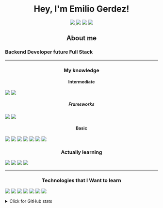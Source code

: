 <h1 align="center">Hey, I'm Emilio Gerdez!</h1>
<p align="center">
  <a href="https://www.linkedin.com/in/emilio-gerdez-85304a206/"><img src= "https://img.shields.io/badge/LinkedIn-0077B5?style=for-the-badge&logo=linkedin&logoColor=white"/> </a>
  <a href="https://twitter.com/GerdezEmilio">
  <img src="https://img.shields.io/badge/Twitter-1DA1F2?style=for-the-badge&logo=twitter&logoColor=white"/></a>
  <a href="https://www.codewars.com/users/EmilioGerdez">
  <img src="https://img.shields.io/badge/Codewars-B1361E?style=for-the-badge&logo=Codewars&logoColor=white"/></a> 
  <a href="emiliojgerdezd@gmail.com"><img src="https://img.shields.io/badge/Gmail-D14836?style=for-the-badge&logo=gmail&logoColor=white"/></a>

</p>

<h2 align="center">About me</h2>

<h3>Backend Developer future Full Stack</h3>

<ul>
</ul>


<hr />

<h3 align="center">My knowledge</h3>
<h4 align="center">Intermediate</h4>
<p>
<a href="https://github.com/topics/python"><img src="https://img.shields.io/badge/Python-3776AB?style=for-the-badge&logo=python&logoColor=white"/></a>
<a href="https://github.com/topics/go"><img src="https://img.shields.io/badge/Go-00ADD8?style=for-the-badge&logo=go&logoColor=white"/></a>

</p>
<h5 align="center">Frameworks</h5>
<p>
 <a href="https://github.com/django/django"> <img src="https://img.shields.io/badge/Django-092E20?style=for-the-badge&logo=django&logoColor=white"/></a>
  <a href="https://github.com/gin-gonic/gin"><img src="https://img.shields.io/badge/-gin%20gonic-brightgreen"/></a>
    
</p>
<h4 align="center">Basic</h4>
<p>
<a href="https://github.com/topics/dart"><img src="https://img.shields.io/badge/Dart-0175C2?style=for-the-badge&logo=dart&logoColor=white"/></a>
<a href="https://github.com/flutter/flutter"><img src="https://img.shields.io/badge/Flutter-02569B?style=for-the-badge&logo=flutter&logoColor=white"/></a>
<a href="https://github.com/topics/postgresql"><img src="https://img.shields.io/badge/PostgreSQL-316192?style=for-the-badge&logo=postgresql&logoColor=white"/></a>
<a href="https://github.com/topics/mongodb"><img src="https://img.shields.io/badge/MongoDB-4EA94B?style=for-the-badge&logo=mongodb&logoColor=white"/></a>
<a href="https://github.com/sqlite/sqlite"><img src="https://img.shields.io/badge/SQLite-07405E?style=for-the-badge&logo=sqlite&logoColor=white"/></a>
<a href="https://github.com/topics/javascript"><img src="https://img.shields.io/badge/JavaScript-323330?style=for-the-badge&logo=javascript&logoColor=F7DF1E"/></a>
<a href="https://github.com/topics/html5"><img src="https://img.shields.io/badge/HTML5-E34F26?style=for-the-badge&logo=html5&logoColor=white"/></a>

</p>

<h3 align="center">Actually learning</h3>
<p>
<a href="https://github.com/go-gorm/gorm"><img src="https://img.shields.io/badge/-GORM-brightgreen"/></a>
<a href="https://github.com/spf13/cobra"><img src="https://img.shields.io/badge/-COBRA-brightgreen"/></a>
<a href="https://github.com/99designs/gqlgen"><img src="https://img.shields.io/badge/-GRAPHQL-brightgreen"/></a>
<a href="https://github.com/grpc/grpc-go"><img src="https://img.shields.io/badge/-GRPC-brightgreen"/></a>
    
</p>
<hr />

<h3 align="center">Technologies that I Want to learn</h3>

<p>
  <a href="https://github.com/topics/docker"><img src="https://img.shields.io/badge/Docker-2CA5E0?style=for-the-badge&logo=docker&logoColor=white"/></a>
  <a href="https://github.com/topics/react"><img src="https://img.shields.io/badge/React-20232A?style=for-the-badge&logo=react&logoColor=61DAFB" /></a>
  <a href="https://github.com/topics/heroku"><img src="https://img.shields.io/badge/Heroku-430098?style=for-the-badge&logo=heroku&logoColor=whitek" /></a>
  <a href="https://github.com/topics/aws"><img src="https://img.shields.io/badge/Amazon_AWS-232F3E?style=for-the-badge&logo=amazon-aws&logoColor=white"/></a>
  <a href="https://github.com/topics/actions"><img src="https://img.shields.io/badge/GitHub_Actions-2088FF?style=for-the-badge&logo=github-actions&logoColor=white"/></a>
  <a href="https://github.com/stretchr/testify"><img src="https://img.shields.io/badge/-testify-brightgreen"/></a>
  <a href="https://github.com/golang/mock"><img src="https://img.shields.io/badge/-gomock-brightgreen"/></a>
</p>


<details>
  <summary>Click for GitHub stats</summary>
  <p align="center">
    <img src="https://github-profile-summary-cards.vercel.app/api/cards/profile-details?username=EMILIOGERDEZ&theme=nord_dark" alt="Resumen" />
    <img src="https://github-profile-summary-cards.vercel.app/api/cards/repos-per-language?username=EMILIOGERDEZ&theme=nord_dark" alt="Top languages" />
    <img src="https://github-profile-summary-cards.vercel.app/api/cards/stats?username=EMILIOGERDEZ&theme=nord_dark" alt="Stats" />
  </p>
</details>
